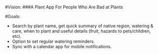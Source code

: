 #Vision: 
###A Plant App For People Who Are Bad at Plants

#Goals:
- Search by plant name, get quick summary of native region, watering & care, when to plant and useful details (fruit, hazards to pets/children, etc).
- Option to set regular watering reminders.
- Sync with a calendar app for mobile notifications. 